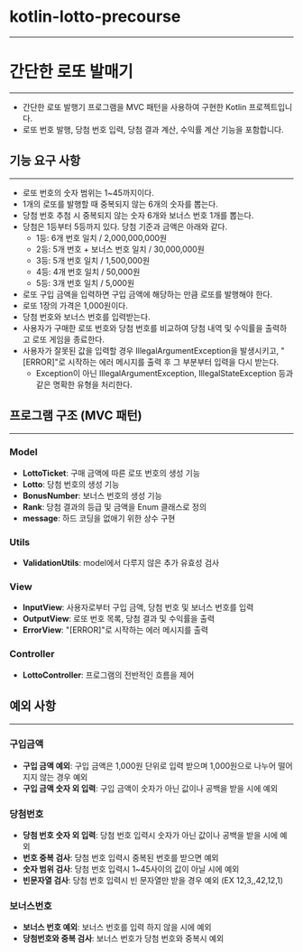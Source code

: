 # kotlin-lotto-precourse

---

# 간단한 로또 발매기

---

+ 간단한 로또 발행기 프로그램을 MVC 패턴을 사용하여 구현한 Kotlin 프로젝트입니다.
+ 로또 번호 발행, 당첨 번호 입력, 당첨 결과 계산, 수익률 계산 기능을 포함합니다.

## 기능 요구 사항

---

+ 로또 번호의 숫자 범위는 1~45까지이다.
+ 1개의 로또를 발행할 때 중복되지 않는 6개의 숫자를 뽑는다.
+ 당첨 번호 추첨 시 중복되지 않는 숫자 6개와 보너스 번호 1개를 뽑는다.
+ 당첨은 1등부터 5등까지 있다. 당첨 기준과 금액은 아래와 같다.
    + 1등: 6개 번호 일치 / 2,000,000,000원
    + 2등: 5개 번호 + 보너스 번호 일치 / 30,000,000원
    + 3등: 5개 번호 일치 / 1,500,000원
    + 4등: 4개 번호 일치 / 50,000원
    + 5등: 3개 번호 일치 / 5,000원
+ 로또 구입 금액을 입력하면 구입 금액에 해당하는 만큼 로또를 발행해야 한다.
+ 로또 1장의 가격은 1,000원이다.
+ 당첨 번호와 보너스 번호를 입력받는다.
+ 사용자가 구매한 로또 번호와 당첨 번호를 비교하여 당첨 내역 및 수익률을 출력하고 로또 게임을 종료한다.
+ 사용자가 잘못된 값을 입력할 경우 IllegalArgumentException을 발생시키고, "[ERROR]"로 시작하는 에러 메시지를 출력 후 그 부분부터 입력을 다시 받는다.
    + Exception이 아닌 IllegalArgumentException, IllegalStateException 등과 같은 명확한 유형을 처리한다.

## 프로그램 구조 (MVC 패턴)

---

### Model

- **LottoTicket**: 구매 금액에 따른 로또 번호의 생성 기능
- **Lotto**: 당첨 번호의 생성 기능
- **BonusNumber**: 보너스 번호의 생성 기능
- **Rank**: 당첨 결과의 등급 및 금액을 Enum 클래스로 정의
- **message**: 하드 코딩을 없애기 위한 상수 구현

### Utils

- **ValidationUtils**: model에서 다루지 않은 추가 유효성 검사

### View

- **InputView**: 사용자로부터 구입 금액, 당첨 번호 및 보너스 번호를 입력
- **OutputView**: 로또 번호 목록, 당첨 결과 및 수익률을 출력
- **ErrorView**: "[ERROR]"로 시작하는 에러 메시지를 출력

### Controller

- **LottoController**: 프로그램의 전반적인 흐름을 제어

## 예외 사항

---

### 구입금액

- **구입 금액 예외**: 구입 금액은 1,000원 단위로 입력 받으며 1,000원으로 나누어 떨어지지 않는 경우 예외
- **구입 금액 숫자 외 입력**: 구입 금액이 숫자가 아닌 값이나 공백을 받을 시에 예외

### 당첨번호

- **당첨 번호 숫자 외 입력**: 당첨 번호 입력시 숫자가 아닌 값이나 공백을 받을 시에 예외
- **번호 중복 검사**: 당첨 번호 입력시 중복된 번호를 받으면 예외
- **숫자 범위 검사**: 당첨 번호 입력시 1~45사이의 값이 아닐 시에 예외
- **빈문자열 검사**: 당첨 번호 입력시 빈 문자열만 받을 경우 예외 (EX 12,3,,42,12,1)

### 보너스번호

- **보너스 번호 예외**: 보너스 번호를 입력 하지 않을 시에 예외
- **당첨번호와 중복 검사**: 보너스 번호가 당첨 번호와 중복시 예외
